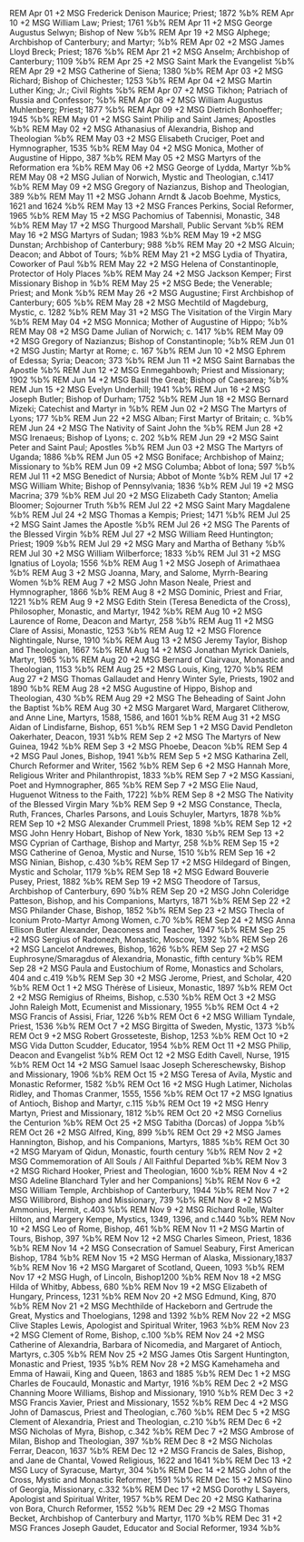 REM Apr 01 +2 MSG Frederick Denison Maurice; Priest; 1872 %b%
REM Apr 10 +2 MSG William Law; Priest; 1761 %b%
REM Apr 11 +2 MSG George Augustus Selwyn; Bishop of New %b%
REM Apr 19 +2 MSG Alphege; Archbishop of Canterbury; and Martyr; %b%
REM Apr 02 +2 MSG James Lloyd Breck; Priest; 1876 %b%
REM Apr 21 +2 MSG Anselm; Archbishop of Canterbury; 1109 %b%
REM Apr 25 +2 MSG Saint Mark the Evangelist %b%
REM Apr 29 +2 MSG Catherine of Siena; 1380 %b%
REM Apr 03 +2 MSG Richard; Bishop of Chichester; 1253 %b%
REM Apr 04 +2 MSG Martin Luther King; Jr.; Civil Rights %b%
REM Apr 07 +2 MSG Tikhon; Patriach of Russia and Confessor; %b%
REM Apr 08 +2 MSG William Augustus Muhlenberg; Priest; 1877 %b%
REM Apr 09 +2 MSG Dietrich Bonhoeffer; 1945 %b%
REM May 01 +2 MSG Saint Philip and Saint James; Apostles %b%
REM May 02 +2 MSG Athanasius of Alexandria, Bishop and Theologian %b%
REM May 03 +2 MSG Elisabeth Cruciger, Poet and Hymnographer, 1535 %b%
REM May 04 +2 MSG Monica, Mother of Augustine of Hippo, 387 %b%
REM May 05 +2 MSG Martyrs of the Reformation era %b%
REM May 06 +2 MSG George of Lydda, Martyr %b%
REM May 08 +2 MSG Julian of Norwich, Mystic and Theologian, c.1417 %b%
REM May 09 +2 MSG Gregory of Nazianzus, Bishop and Theologian, 389 %b%
REM May 11 +2 MSG Johann Arndt & Jacob Boehme, Mystics, 1621 and 1624 %b%
REM May 13 +2 MSG Frances Perkins, Social Reformer, 1965 %b%
REM May 15 +2 MSG Pachomius of Tabennisi, Monastic, 348 %b%
REM May 17 +2 MSG Thurgood Marshall, Public Servant %b%
REM May 16 +2 MSG Martyrs of Sudan; 1983 %b%
REM May 19 +2 MSG Dunstan; Archbishop of Canterbury; 988 %b%
REM May 20 +2 MSG Alcuin; Deacon; and Abbot of Tours; %b%
REM May 21 +2 MSG Lydia of Thyatira, Coworker of Paul %b%
REM May 22 +2 MSG Helena of Constantinople, Protector of Holy Places %b%
REM May 24 +2 MSG Jackson Kemper; First Missionary Bishop in %b%
REM May 25 +2 MSG Bede; the Venerable; Priest; and Monk %b%
REM May 26 +2 MSG Augustine; First Archbishop of Canterbury; 605 %b%
REM May 28 +2 MSG Mechtild of Magdeburg, Mystic, c. 1282 %b%
REM May 31 +2 MSG The Visitation of the Virgin Mary %b%
REM May 04 +2 MSG Monnica; Mother of Augustine of Hippo; %b%
REM May 08 +2 MSG Dame Julian of Norwich; c. 1417 %b%
REM May 09 +2 MSG Gregory of Nazianzus; Bishop of Constantinople; %b%
REM Jun 01 +2 MSG Justin; Martyr at Rome; c. 167 %b%
REM Jun 10 +2 MSG Ephrem of Edessa; Syria; Deacon; 373 %b%
REM Jun 11 +2 MSG Saint Barnabas the Apostle %b%
REM Jun 12 +2 MSG Enmegahbowh; Priest and Missionary; 1902 %b%
REM Jun 14 +2 MSG Basil the Great; Bishop of Caesarea; %b%
REM Jun 15 +2 MSG Evelyn Underhill; 1941 %b%
REM Jun 16 +2 MSG Joseph Butler; Bishop of Durham; 1752 %b%
REM Jun 18 +2 MSG Bernard Mizeki; Catechist and Martyr in %b%
REM Jun 02 +2 MSG The Martyrs of Lyons; 177 %b%
REM Jun 22 +2 MSG Alban; First Martyr of Britain; c. %b%
REM Jun 24 +2 MSG The Nativity of Saint John the %b%
REM Jun 28 +2 MSG Irenaeus; Bishop of Lyons; c. 202 %b%
REM Jun 29 +2 MSG Saint Peter and Saint Paul; Apostles %b%
REM Jun 03 +2 MSG The Martyrs of Uganda; 1886 %b%
REM Jun 05 +2 MSG Boniface; Archbishop of Mainz; Missionary to %b%
REM Jun 09 +2 MSG Columba; Abbot of Iona; 597 %b%
REM Jul 11 +2 MSG Benedict of Nursia; Abbot of Monte %b%
REM Jul 17 +2 MSG William White; Bishop of Pennsylvania; 1836 %b%
REM Jul 19 +2 MSG Macrina; 379 %b%
REM Jul 20 +2 MSG Elizabeth Cady Stanton; Amelia Bloomer; Sojourner Truth  %b%
REM Jul 22 +2 MSG Saint Mary Magdalene %b%
REM Jul 24 +2 MSG Thomas a Kempis; Priest; 1471 %b%
REM Jul 25 +2 MSG Saint James the Apostle %b%
REM Jul 26 +2 MSG The Parents of the Blessed Virgin %b%
REM Jul 27 +2 MSG William Reed Huntington; Priest; 1909 %b%
REM Jul 29 +2 MSG Mary and Martha of Bethany %b%
REM Jul 30 +2 MSG William Wilberforce; 1833 %b%
REM Jul 31 +2 MSG Ignatius of Loyola; 1556 %b%
REM Aug 1 +2 MSG Joseph of Arimathaea %b%
REM Aug 3 +2 MSG Joanna, Mary, and Salome, Myrrh-Bearing Women %b%
REM Aug 7 +2 MSG John Mason Neale, Priest and Hymnographer, 1866 %b%
REM Aug 8 +2 MSG Dominic, Priest and Friar, 1221 %b%
REM Aug 9 +2 MSG Edith Stein (Teresa Benedicta of the Cross), Philosopher, Monastic, and Martyr, 1942 %b%
REM Aug 10 +2 MSG Laurence of Rome, Deacon and Martyr, 258 %b%
REM Aug 11 +2 MSG Clare of Assisi, Monastic, 1253 %b%
REM Aug 12 +2 MSG Florence Nightingale, Nurse, 1910 %b%
REM Aug 13 +2 MSG Jeremy Taylor, Bishop and Theologian, 1667 %b%
REM Aug 14 +2 MSG Jonathan Myrick Daniels, Martyr, 1965 %b%
REM Aug 20 +2 MSG Bernard of Clairvaux, Monastic and Theologian, 1153 %b%
REM Aug 25 +2 MSG Louis, King, 1270 %b%
REM Aug 27 +2 MSG Thomas Gallaudet and Henry Winter Syle, Priests, 1902 and 1890 %b%
REM Aug 28 +2 MSG Augustine of Hippo, Bishop and Theologian, 430 %b%
REM Aug 29 +2 MSG The Beheading of Saint John the Baptist %b%
REM Aug 30 +2 MSG Margaret Ward, Margaret Clitherow, and Anne Line, Martyrs, 1588, 1586, and 1601 %b%
REM Aug 31 +2 MSG Aidan of Lindisfarne, Bishop, 651 %b%
REM Sep 1 +2 MSG David Pendleton Oakerhater, Deacon, 1931 %b%
REM Sep 2 +2 MSG The Martyrs of New Guinea, 1942 %b%
REM Sep 3 +2 MSG Phoebe, Deacon %b%
REM Sep 4 +2 MSG Paul Jones, Bishop, 1941 %b%
REM Sep 5 +2 MSG Katharina Zell, Church Reformer and Writer, 1562 %b%
REM Sep 6 +2 MSG Hannah More, Religious Writer and Philanthropist, 1833 %b%
REM Sep 7 +2 MSG Kassiani, Poet and Hymnographer, 865 %b%
REM Sep 7 +2 MSG Elie Naud, Huguenot Witness to the Faith, 1722] %b%
REM Sep 8 +2 MSG The Nativity of the Blessed Virgin Mary %b%
REM Sep 9 +2 MSG Constance, Thecla, Ruth, Frances, Charles Parsons, and Louis Schuyler, Martyrs, 1878 %b%
REM Sep 10 +2 MSG Alexander Crummell Priest, 1898 %b%
REM Sep 12 +2 MSG John Henry Hobart, Bishop of New York, 1830 %b%
REM Sep 13 +2 MSG Cyprian of Carthage, Bishop and Martyr, 258 %b%
REM Sep 15 +2 MSG Catherine of Genoa, Mystic and Nurse, 1510 %b%
REM Sep 16 +2 MSG Ninian, Bishop, c.430 %b%
REM Sep 17 +2 MSG Hildegard of Bingen, Mystic and Scholar, 1179 %b%
REM Sep 18 +2 MSG Edward Bouverie Pusey, Priest, 1882 %b%
REM Sep 19 +2 MSG Theodore of Tarsus, Archbishop of Canterbury, 690 %b%
REM Sep 20 +2 MSG John Coleridge Patteson, Bishop, and his Companions, Martyrs, 1871 %b%
REM Sep 22 +2 MSG Philander Chase, Bishop, 1852 %b%
REM Sep 23 +2 MSG Thecla of Iconium Proto-Martyr Among Women, c.70 %b%
REM Sep 24 +2 MSG Anna Ellison Butler Alexander, Deaconess and Teacher, 1947 %b%
REM Sep 25 +2 MSG Sergius of Radonezh, Monastic, Moscow, 1392 %b%
REM Sep 26 +2 MSG Lancelot Andrewes, Bishop, 1626 %b%
REM Sep 27 +2 MSG Euphrosyne/Smaragdus of Alexandria, Monastic, fifth century %b%
REM Sep 28 +2 MSG Paula and Eustochium of Rome, Monastics and Scholars, 404 and c.419 %b%
REM Sep 30 +2 MSG Jerome, Priest, and Scholar, 420 %b%
REM Oct 1 +2 MSG Thérèse of Lisieux, Monastic, 1897 %b%
REM Oct 2 +2 MSG Remigius of Rheims, Bishop, c.530 %b%
REM Oct 3 +2 MSG John Raleigh Mott, Ecumenist and Missionary, 1955 %b%
REM Oct 4 +2 MSG Francis of Assisi, Friar, 1226 %b%
REM Oct 6 +2 MSG William Tyndale, Priest, 1536 %b%
REM Oct 7 +2 MSG Birgitta of Sweden, Mystic, 1373 %b%
REM Oct 9 +2 MSG Robert Grosseteste, Bishop, 1253 %b%
REM Oct 10 +2 MSG Vida Dutton Scudder, Educator, 1954 %b%
REM Oct 11 +2 MSG Philip, Deacon and Evangelist %b%
REM Oct 12 +2 MSG Edith Cavell, Nurse, 1915 %b%
REM Oct 14 +2 MSG Samuel Isaac Joseph Schereschewsky, Bishop and Missionary, 1906 %b%
REM Oct 15 +2 MSG Teresa of Avila, Mystic and Monastic Reformer, 1582 %b%
REM Oct 16 +2 MSG Hugh Latimer, Nicholas Ridley, and Thomas Cranmer, 1555, 1556 %b%
REM Oct 17 +2 MSG Ignatius of Antioch, Bishop and Martyr, c.115 %b%
REM Oct 19 +2 MSG Henry Martyn, Priest and Missionary, 1812 %b%
REM Oct 20 +2 MSG Cornelius the Centurion %b%
REM Oct 25 +2 MSG Tabitha (Dorcas) of Joppa %b%
REM Oct 26 +2 MSG Alfred, King, 899 %b%
REM Oct 29 +2 MSG James Hannington, Bishop, and his Companions, Martyrs, 1885 %b%
REM Oct 30 +2 MSG Maryam of Qidun, Monastic, fourth century %b%
REM Nov 2 +2 MSG Commemoration of All Souls / All Faithful Departed %b%
REM Nov 3 +2 MSG Richard Hooker, Priest and Theologian, 1600 %b%
REM Nov 4 +2 MSG Adeline Blanchard Tyler and her Companions] %b%
REM Nov 6 +2 MSG William Temple, Archbishop of Canterbury, 1944 %b%
REM Nov 7 +2 MSG Willibrord, Bishop and Missionary, 739 %b%
REM Nov 8 +2 MSG Ammonius, Hermit, c.403 %b%
REM Nov 9 +2 MSG Richard Rolle, Walter Hilton, and Margery Kempe, Mystics, 1349, 1396, and c.1440 %b%
REM Nov 10 +2 MSG Leo of Rome, Bishop, 461 %b%
REM Nov 11 +2 MSG Martin of Tours, Bishop, 397 %b%
REM Nov 12 +2 MSG Charles Simeon, Priest, 1836 %b%
REM Nov 14 +2 MSG Consecration of Samuel Seabury, First American Bishop, 1784 %b%
REM Nov 15 +2 MSG Herman of Alaska, Missionary,1837 %b%
REM Nov 16 +2 MSG Margaret of Scotland, Queen, 1093 %b%
REM Nov 17 +2 MSG Hugh, of Lincoln, Bishop1200 %b%
REM Nov 18 +2 MSG Hilda of Whitby, Abbess, 680 %b%
REM Nov 19 +2 MSG Elizabeth of Hungary, Princess, 1231 %b%
REM Nov 20 +2 MSG Edmund, King, 870 %b%
REM Nov 21 +2 MSG Mechthilde of Hackeborn and Gertrude the Great, Mystics and Thoelogians, 1298 and 1392 %b%
REM Nov 22 +2 MSG Clive Staples Lewis, Apologist and Spiritual Writer, 1963 %b%
REM Nov 23 +2 MSG Clement of Rome, Bishop, c.100 %b%
REM Nov 24 +2 MSG Catherine of Alexandria, Barbara of Nicomedia, and Margaret of Antioch, Martyrs, c.305 %b%
REM Nov 25 +2 MSG James Otis Sargent Huntington, Monastic and Priest, 1935 %b%
REM Nov 28 +2 MSG Kamehameha and Emma of Hawaii, King and Queen, 1863 and 1885 %b%
REM Dec 1 +2 MSG Charles de Foucauld, Monastic and Martyr, 1916 %b%
REM Dec 2 +2 MSG Channing Moore Williams, Bishop and Missionary, 1910 %b%
REM Dec 3 +2 MSG Francis Xavier, Priest and Missionary, 1552 %b%
REM Dec 4 +2 MSG John of Damascus, Priest and Theologian, c.760 %b%
REM Dec 5 +2 MSG Clement of Alexandria, Priest and Theologian, c.210 %b%
REM Dec 6 +2 MSG Nicholas of Myra, Bishop, c.342 %b%
REM Dec 7 +2 MSG Ambrose of Milan, Bishop and Theologian, 397 %b%
REM Dec 8 +2 MSG Nicholas Ferrar, Deacon, 1637 %b%
REM Dec 12 +2 MSG Francis de Sales, Bishop, and Jane de Chantal, Vowed Religious, 1622 and 1641 %b%
REM Dec 13 +2 MSG Lucy of Syracuse, Martyr, 304 %b%
REM Dec 14 +2 MSG John of the Cross, Mystic and Monastic Reformer, 1591 %b%
REM Dec 15 +2 MSG Nino of Georgia, Missionary, c.332 %b%
REM Dec 17 +2 MSG Dorothy L Sayers, Apologist and Spiritual Writer, 1957 %b%
REM Dec 20 +2 MSG Katharina von Bora, Church Reformer, 1552 %b%
REM Dec 29 +2 MSG Thomas Becket, Archbishop of Canterbury and Martyr, 1170 %b%
REM Dec 31 +2 MSG Frances Joseph Gaudet, Educator and Social Reformer, 1934 %b%
